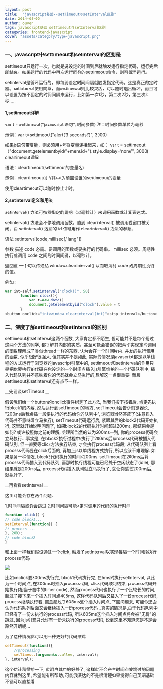 ```yaml
---
layout: post
title:  "javascript基础--setTimeout与setInterval区别"
date: 2014-08-05
author: ouven
tags: javascript基础 setTimeout与setInterval区别
categories: frontend-javascript
cover: "assets/category/type-javascript.png"
---
```



### 一、javascript中settimeout和setinterval的区别是
 
settimeout只运行一次，也就是说设定的时间到后就触发运行指定代码，运行完后即结束。如果运行的代码中再次运行同样的settimeout命令，则可循环运行。

setinterval是循环运行的，即每到设定时间间隔就触发指定代码。这是真正的定时器。setinterval使用简单，而settimeout则比较灵活，可以随时退出循环，而且可以设置为按不固定的时间间隔来运行，比如第一次1秒，第二次2秒，第三次3秒……
 
#### 1,settimeout详解

var t = settimeout("javascript 语句", 时间参数)
注：时间参数单位为毫秒

示例：var t=settimeout("alert(’3 seconds!’)", 3000)

如果js语句带变量，则必须用+号将变量连接起来，如：
var t = settimeout（"document.getelementbyid("+menuid+").style.display=’none’", 3000)
cleartimeout详解

语法：cleartimeout(settimeout的变量名)

示例：cleartimeout(t)    //其中t为前面设置的settimeout的变量

使用cleartimeout可以随时停止计时。

 
#### 2,setinterval定义和用法

setinterval() 方法可按照指定的周期（以毫秒计）来调用函数或计算表达式。
 
setinterval() 方法会不停地调用函数，直到 clearinterval() 被调用或窗口被关闭。由 setinterval() 返回的 id 值可用作 clearinterval() 方法的参数。
 
语法
setinterval(code,millisec[,"lang"])

参数 描述
code 必需。要调用的函数或要执行的代码串。
millisec 必须。周期性执行或调用 code 之间的时间间隔，以毫秒计。
 
返回值
一个可以传递给 window.clearinterval() 从而取消对 code 的周期性执行的值。

例如：

```javascript
var int=self.setinterval("clock()", 50)
       function clock(){
           var t=new date()
           document.getelementbyid("clock").value = t
       }
<button onclick="int=window.clearinterval(int)">stop interval</button>
```

### 二、深度了解settimeout和setinterval的区别
 
settimeout和setinterval这两个函数, 大家肯定都不陌生, 但可能并不是每个用过这两个方法的同学, 都了解其内部的实质。甚至可能会错误的把两个实现定时调用的函数理解成了类似thread一样的东西, 认为会在一个时间片内, 并发的执行调用的函数, 似乎很好很强大, 但其实并不是如此, 实际的情况是javascript都是以单线程的方式运行于浏览器的javascript引擎中的, settimeout和setinterval的作用只是把你要执行的代码在你设定的一个时间点插入js引擎维护的一个代码队列中, 插入代码队列并不意味着你的代码就会立马执行的,理解这一点很重要. 而且settimeout和setinterval还有点不一样。

__先谈谈setTimeout __

假设我们给一个button的onclick事件绑定了此方法, 当我们按下按钮后, 肯定先执行block1的内容, 然后运行到setTimeout的地方, setTimeout会告诉浏览器说, "200ms后我会插一段要执行的代码给你的队列中", 浏览器当然答应了(注意插入代码并不意味着立马执行), setTimeout代码运行后, 紧跟其后的block2代码开始执行, 这里就开始说明问题了, 如果block2的代码执行时间超过200ms, 那结果会是如何? 或许按照你之前的理解, 会理所当然的认为200ms一到, 你的process代码会立马执行...事实是, 在block2执行过程中(执行了200ms后)process代码被插入代码队列, 但一直要等click方法执行结束, 才会执行process代码段, 从代码队列上看process代码是在click后面的, 再加上js以单线程方式执行, 所以应该不难理解. 如果是另一种情况, block2代码执行的时间<200ms, setTimeout在200ms后将process代码插入到代码队列, 而那时执行线程可能已经处于空闲状态了(idle), 那结果就是200ms后, process代码插入队列就立马执行了, 就让你感觉200ms后, 就执行了. 

__再看看setInterval __

这里可能会存在两个问题: 

1.时间间隔或许会跳过 
2.时间间隔可能<定时调用的代码的执行时间 

```javascript
function click() { 
// code block1... 
setInterval(function() { 
// process ... 
}, 200); 
// code block2 
} 
```

和上面一样我们假设通过一个click, 触发了setInterval以实现每隔一个时间段执行process代码
      
![](http://7tszky.com1.z0.glb.clouddn.com/Fot2ujHKIjjKJljGo9gJ1fwVXMRN)
  
比如onclick要300ms执行完, block1代码执行完, 在5ms时执行setInterval, 以此为一个时间点, 在205ms时插入process代码, click代码顺利结束, process代码开始执行(相当于图中的timer code), 然而process代码也执行了一个比较长的时间, 超过了接下来一个插入时间点405ms, 这样代码队列后又插入了一份process代码, process继续执行着, 而且超过了605ms这个插入时间点, 下面问题来, 可能你还会认为代码队列后面又会继续插入一份process代码...真实的情况是,由于代码队列中已经有了一份未执行的process代码, 所以605ms这个插入时间点将会被"无情"的跳过, 因为js引擎只允许有一份未执行的process代码, 说到这里不知道您是不是会豁然开朗呢...

为了这种情况你可以用一种更好的代码形式

```javascript
setTimeout(function(){
    //processing 
    setTimeout(arguments.callee, interval); 
}, interval); 

```

这个估计稍微想一下, 就明白其中的好处了, 这样就不会产生时间点被跳过的问题内容就到这里, 希望能有所帮助, 可能我表达的不是很清楚如果觉得自己英语基础不错可以直接看
 



